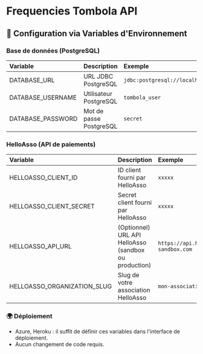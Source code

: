 # Frequencies Tombola API

## 🚀 Configuration via Variables d'Environnement

### Base de données (PostgreSQL)

| Variable | Description | Exemple |
|:--|:--|:--|
| DATABASE_URL | URL JDBC PostgreSQL | `jdbc:postgresql://localhost:5432/tombola` |
| DATABASE_USERNAME | Utilisateur PostgreSQL | `tombola_user` |
| DATABASE_PASSWORD | Mot de passe PostgreSQL | `secret` |

### HelloAsso (API de paiements)

| Variable | Description | Exemple |
|:--|:--|:--|
| HELLOASSO_CLIENT_ID | ID client fourni par HelloAsso | `xxxxx` |
| HELLOASSO_CLIENT_SECRET | Secret client fourni par HelloAsso | `xxxxx` |
| HELLOASSO_API_URL | (Optionnel) URL API HelloAsso (sandbox ou production) | `https://api.helloasso-sandbox.com` |
| HELLOASSO_ORGANIZATION_SLUG | Slug de votre association HelloAsso | `mon-association` |

### 🌍 Déploiement

- Azure, Heroku : il suffit de définir ces variables dans l'interface de déploiement.
- Aucun changement de code requis.
